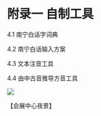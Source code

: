 # 附录一 自制工具

4.1 南宁白话字词典

4.2 南宁白话输入方案

4.3 文本注音工具

4.4 由中古音推导方音工具

![](https://wx3.sinaimg.cn/large/69144085ly1g8d4vz8vygj20go0m9mzp.jpg)

【会展中心夜景】
